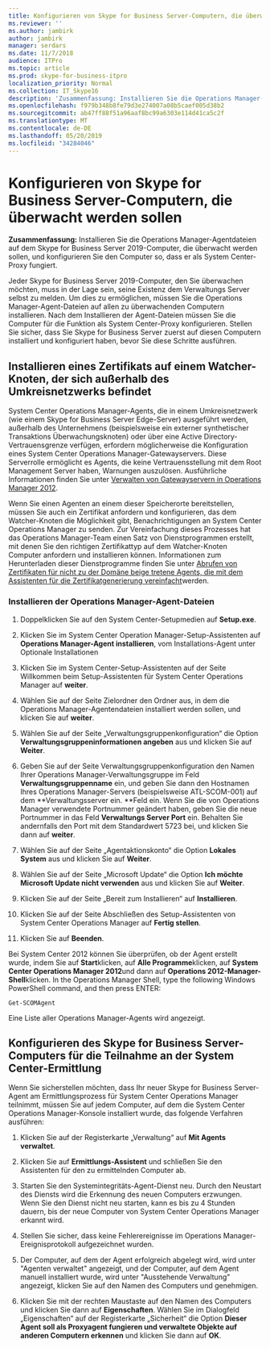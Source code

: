 ```yaml
---
title: Konfigurieren von Skype for Business Server-Computern, die überwacht werden sollen
ms.reviewer: ''
ms.author: jambirk
author: jambirk
manager: serdars
ms.date: 11/7/2018
audience: ITPro
ms.topic: article
ms.prod: skype-for-business-itpro
localization_priority: Normal
ms.collection: IT_Skype16
description: 'Zusammenfassung: Installieren Sie die Operations Manager-Agentdateien auf dem Skype for Business Server 2019-Computer, die überwacht werden sollen, und konfigurieren Sie den Computer so, dass er als System Center-Proxy fungiert.'
ms.openlocfilehash: f979b348b8fe79d3e274007a08b5caef005d38b2
ms.sourcegitcommit: ab47ff88f51a96aaf8bc99a6303e114d41ca5c2f
ms.translationtype: MT
ms.contentlocale: de-DE
ms.lasthandoff: 05/20/2019
ms.locfileid: "34284046"
---
```

# <a name="configure-the-skype-for-business-server-computers-that-will-be-monitored"></a>Konfigurieren von Skype for Business Server-Computern, die überwacht werden sollen

**Zusammenfassung:** Installieren Sie die Operations Manager-Agentdateien auf dem Skype for Business Server 2019-Computer, die überwacht werden sollen, und konfigurieren Sie den Computer so, dass er als System Center-Proxy fungiert.

Jeder Skype for Business Server 2019-Computer, den Sie überwachen möchten, muss in der Lage sein, seine Existenz dem Verwaltungs Server selbst zu melden. Um dies zu ermöglichen, müssen Sie die Operations Manager-Agent-Dateien auf allen zu überwachenden Computern installieren. Nach dem Installieren der Agent-Dateien müssen Sie die Computer für die Funktion als System Center-Proxy konfigurieren. Stellen Sie sicher, dass Sie Skype for Business Server zuerst auf diesen Computern installiert und konfiguriert haben, bevor Sie diese Schritte ausführen.

## <a name="installing-a-certificate-on-a-watcher-node-located-outside-the-perimeter-network"></a>Installieren eines Zertifikats auf einem Watcher-Knoten, der sich außerhalb des Umkreisnetzwerks befindet
<a name="watcher_node_outside"> </a>

System Center Operations Manager-Agents, die in einem Umkreisnetzwerk (wie einem Skype for Business Server Edge-Server) ausgeführt werden, außerhalb des Unternehmens (beispielsweise ein externer synthetischer Transaktions Überwachungsknoten) oder über eine Active Directory-Vertrauensgrenze verfügen, erfordern möglicherweise die Konfiguration eines System Center Operations Manager-Gatewayservers. Diese Serverrolle ermöglicht es Agents, die keine Vertrauensstellung mit dem Root Management Server haben, Warnungen auszulösen. Ausführliche Informationen finden Sie unter [Verwalten von Gatewayservern in Operations Manager 2012](https://technet.microsoft.com/en-us/library/hh212823.aspx).

Wenn Sie einen Agenten an einem dieser Speicherorte bereitstellen, müssen Sie auch ein Zertifikat anfordern und konfigurieren, das dem Watcher-Knoten die Möglichkeit gibt, Benachrichtigungen an System Center Operations Manager zu senden. Zur Vereinfachung dieses Prozesses hat das Operations Manager-Team einen Satz von Dienstprogrammen erstellt, mit denen Sie den richtigen Zertifikattyp auf dem Watcher-Knoten Computer anfordern und installieren können. Informationen zum Herunterladen dieser Dienstprogramme finden Sie unter [Abrufen von Zertifikaten für nicht zu der Domäne beige tretene Agents, die mit dem Assistenten für die Zertifikatgenerierung vereinfacht](https://go.microsoft.com/fwlink/p/?LinkID=267421&amp;amp;clcid=0x409)werden.

### <a name="installing-the-operation-manager-agent-files"></a>Installieren der Operations Manager-Agent-Dateien

1. Doppelklicken Sie auf den System Center-Setupmedien auf **Setup.exe**.

2. Klicken Sie im System Center Operation Manager-Setup-Assistenten auf **Operations Manager-Agent installieren**, vom Installations-Agent unter Optionale Installationen

3. Klicken Sie im System Center-Setup-Assistenten auf der Seite Willkommen beim Setup-Assistenten für System Center Operations Manager auf **weiter**.

4. Wählen Sie auf der Seite Zielordner den Ordner aus, in dem die Operations Manager-Agentendateien installiert werden sollen, und klicken Sie auf **weiter**.

5. Wählen Sie auf der Seite „Verwaltungsgruppenkonfiguration“ die Option **Verwaltungsgruppeninformationen angeben** aus und klicken Sie auf **Weiter**.

6. Geben Sie auf der Seite Verwaltungsgruppenkonfiguration den Namen Ihrer Operations Manager-Verwaltungsgruppe im Feld **Verwaltungsgruppenname** ein, und geben Sie dann den Hostnamen Ihres Operations Manager-Servers (beispielsweise ATL-SCOM-001) auf dem **Verwaltungsserver ein. **Feld ein. Wenn Sie die von Operations Manager verwendete Portnummer geändert haben, geben Sie die neue Portnummer in das Feld **Verwaltungs Server Port** ein. Behalten Sie andernfalls den Port mit dem Standardwert 5723 bei, und klicken Sie dann auf **weiter**.

7. Wählen Sie auf der Seite „Agentaktionskonto“ die Option **Lokales System** aus und klicken Sie auf **Weiter**.

8. Wählen Sie auf der Seite „Microsoft Update“ die Option **Ich möchte Microsoft Update nicht verwenden** aus und klicken Sie auf **Weiter**.

9. Klicken Sie auf der Seite „Bereit zum Installieren“ auf **Installieren**.

10. Klicken Sie auf der Seite Abschließen des Setup-Assistenten von System Center Operations Manager auf **Fertig stellen**.

11. Klicken Sie auf **Beenden**.

Bei System Center 2012 können Sie überprüfen, ob der Agent erstellt wurde, indem Sie auf **Start**klicken, auf **Alle Programme**klicken, auf **System Center Operations Manager 2012**und dann auf **Operations 2012-Manager-Shell**klicken. In the Operations Manager Shell, type the following Windows PowerShell command, and then press ENTER:
```
Get-SCOMAgent
```

Eine Liste aller Operations Manager-Agents wird angezeigt.
## <a name="configuring-the-skype-for-business-server-computer-to-participate-in-system-center-discovery"></a>Konfigurieren des Skype for Business Server-Computers für die Teilnahme an der System Center-Ermittlung
<a name="watcher_node_outside"> </a>

Wenn Sie sicherstellen möchten, dass Ihr neuer Skype for Business Server-Agent am Ermittlungsprozess für System Center Operations Manager teilnimmt, müssen Sie auf jedem Computer, auf dem die System Center Operations Manager-Konsole installiert wurde, das folgende Verfahren ausführen:

1. Klicken Sie auf der Registerkarte „Verwaltung“ auf **Mit Agents verwaltet**.

2. Klicken Sie auf **Ermittlungs-Assistent** und schließen Sie den Assistenten für den zu ermittelnden Computer ab.

3. Starten Sie den Systemintegritäts-Agent-Dienst neu. Durch den Neustart des Diensts wird die Erkennung des neuen Computers erzwungen. Wenn Sie den Dienst nicht neu starten, kann es bis zu 4 Stunden dauern, bis der neue Computer von System Center Operations Manager erkannt wird.

4. Stellen Sie sicher, dass keine Fehlerereignisse im Operations Manager-Ereignisprotokoll aufgezeichnet wurden.

5. Der Computer, auf dem der Agent erfolgreich abgelegt wird, wird unter "Agenten verwaltet" angezeigt, und der Computer, auf dem Agent manuell installiert wurde, wird unter "Ausstehende Verwaltung" angezeigt, klicken Sie auf den Namen des Computers und genehmigen.

6. Klicken Sie mit der rechten Maustaste auf den Namen des Computers und klicken Sie dann auf **Eigenschaften**. Wählen Sie im Dialogfeld „Eigenschaften“ auf der Registerkarte „Sicherheit“ die Option **Dieser Agent soll als Proxyagent fungieren und verwaltete Objekte auf anderen Computern erkennen** und klicken Sie dann auf **OK**.


